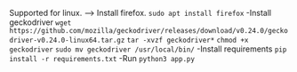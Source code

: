 Supported for linux.
--> Install firefox.
`sudo apt install firefox`
-Install geckodriver
`wget https://github.com/mozilla/geckodriver/releases/download/v0.24.0/geckodriver-v0.24.0-linux64.tar.gz`
`tar -xvzf geckodriver*`
`chmod +x geckodriver`
`sudo mv geckodriver /usr/local/bin/`
-Install requirements
`pip install -r requirements.txt`
-Run
`python3 app.py`
